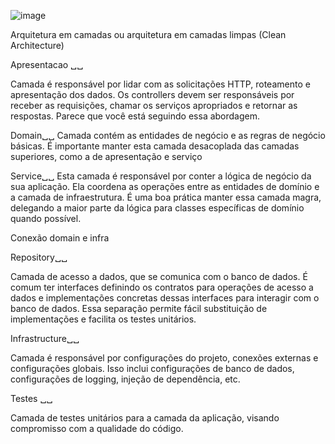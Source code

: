 ![image](https://github.com/RafaelaNasciment/StandardProject/assets/101521570/a67163ce-3c56-4c83-af86-ec12f84835ca)


Arquitetura em camadas ou arquitetura em camadas limpas (Clean Architecture)

Apresentacao ␣␣

Camada é responsável por lidar com as solicitações HTTP, roteamento e apresentação dos dados. Os controllers devem ser responsáveis por receber as requisições, chamar os serviços apropriados e retornar as respostas. Parece que você está seguindo essa abordagem.

Domain␣␣
Camada contém as entidades de negócio e as regras de negócio básicas. É importante manter esta camada desacoplada das camadas superiores, como a de apresentação e serviço

Service␣␣
Esta camada é responsável por conter a lógica de negócio da sua aplicação. Ela coordena as operações entre as entidades de domínio e a camada de infraestrutura. É uma boa prática manter essa camada magra, delegando a maior parte da lógica para classes específicas de domínio quando possível.

Conexão domain e infra

Repository␣␣

Camada de acesso a dados, que se comunica com o banco de dados. É comum ter interfaces definindo os contratos para operações de acesso a dados e implementações concretas dessas interfaces para interagir com o banco de dados. Essa separação permite fácil substituição de implementações e facilita os testes unitários.

Infrastructure␣␣

Camada é responsável por configurações do projeto, conexões externas e configurações globais. Isso inclui configurações de banco de dados, configurações de logging, injeção de dependência, etc.

Testes ␣␣

Camada de testes unitários para a camada da aplicação, visando compromisso com a qualidade do código.
